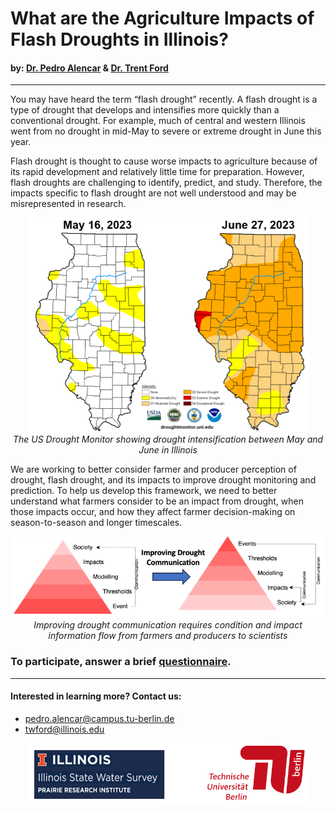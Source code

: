 # What are the Agriculture Impacts of Flash Droughts in Illinois?

#### by: [Dr. Pedro Alencar](https://www.tu.berlin/oekohydro/team/pedro-alencar/) & [Dr. Trent Ford](https://stateclimatologist.web.illinois.edu/)
--------
You may have heard the term “flash drought” recently. A flash drought is a type of drought that develops and intensifies more quickly than a conventional drought. For example, much of central and western Illinois went from no drought in mid-May to severe or extreme drought in June this year. 

Flash drought is thought to cause worse impacts to agriculture because of its rapid development and relatively little time for preparation. However, flash droughts are challenging to identify, predict, and study. Therefore, the impacts specific to flash drought are not well understood and may be misrepresented in research. 


<p align="center">
  <img src="assets/fig1.png" width="450" title = "The US Drought Monitor showing drought intensification between May and June in Illinois">
<br>
  <em> The US Drought Monitor showing drought intensification between May and June in Illinois </em>
</p>

We are working to better consider farmer and producer perception of drought, flash drought, and its impacts to improve drought monitoring and prediction. To help us develop this framework, we need to better understand what farmers consider to be an impact from drought, when those impacts occur, and how they affect farmer decision-making on season-to-season and longer timescales.

<p align="center">
  <img src="assets/fig2.png" width="650" title = "Improving drought communication requires condition and impact information flow from farmers and producers to scientists">
<br>
  <em> Improving drought communication requires condition and impact information flow from farmers and producers to scientists </em>
</p>

### To participate, answer a brief [questionnaire](https://forms.gle/2zZJG9hdBqwEKbD56).

-------

#### Interested in learning more? Contact us:
- pedro.alencar@campus.tu-berlin.de
-	twford@illinois.edu

<p align="center">
  <img src="assets/fig3.png" width="450">
</p>
